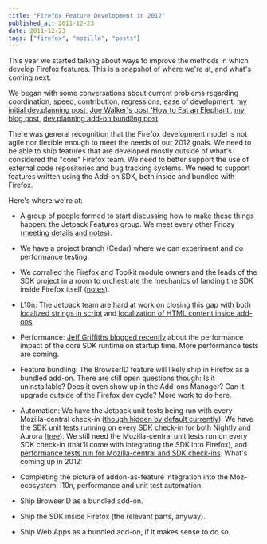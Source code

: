 ```yaml
---
title: "Firefox Feature Development in 2012"
published_at: 2011-12-23
date: 2011-12-23
tags: ["firefox", "mozilla", "posts"]
---
```

This year we started talking about ways to improve the methods in which develop Firefox features. This is a snapshot of where we're at, and what's coming next.

We began with some conversations about current problems regarding coordination, speed, contribution, regressions, ease of development: [my initial dev.planning post](https://groups.google.com/forum/\#!topic/mozilla.dev.planning/K1fr4VqtQTA), [Joe Walker's post 'How to Eat an Elephant'](http://incompleteness.me/mozblog/2011/09/16/how-to-eat-an-elephant/), [my blog post](http://autonome.wordpress.com/2011/10/25/building-firefox-in-the-post-browser-age/), [dev.planning add-on bundling post](https://groups.google.com/forum/\#!topic/mozilla.dev.planning/oCMjhx5siEU/discussion).

There was general recognition that the Firefox development model is not agile nor flexible enough to meet the needs of our 2012 goals. We need to be able to ship features that are developed mostly outside of what's considered the "core" Firefox team. We need to better support the use of external code repositories and bug tracking systems. We need to support features written using the Add-on SDK, both inside and bundled with Firefox.

Here's where we're at:

*   A group of people formed to start discussing how to make these things happen: the Jetpack Features group. We meet every other Friday ([meeting details and notes](https://wiki.mozilla.org/Jetpack/Features)).
*   We have a project branch (Cedar) where we can experiment and do performance testing.
*   We corralled the Firefox and Toolkit module owners and the leads of the SDK project in a room to orchestrate the mechanics of landing the SDK inside Firefox itself ([notes](https://etherpad.mozilla.org/jetpack-in-firefox)).
*   L10n: The Jetpack team are hard at work on closing this gap with both [localized strings in script](https://bugzilla.mozilla.org/show_bug.cgi?id=691782) and [localization of HTML content inside add-ons](https://github.com/mozilla/addon-sdk/wiki/HTML-Page-Localization).
*   Performance: [Jeff Griffiths blogged recently](http://blog.mozilla.com/addons/2011/12/12/sdk-1-3-performance-impact/) about the performance impact of the core SDK runtime on startup time. More performance tests are coming.
*   Feature bundling: The BrowserID feature will likely ship in Firefox as a bundled add-on. There are still open questions though: Is it uninstallable? Does it even show up in the Add-ons Manager? Can it upgrade outside of the Firefox dev cycle? More work to do here.
*   Automation: We have the Jetpack unit tests being run with every Mozilla-central check-in ([though hidden by default currently](http://tbpl.mozilla.org/?tree=Firefox&noignore=1)). We have the SDK unit tests running on every SDK check-in for both Nightly and Aurora ([tree](https://tbpl.mozilla.org/?tree=Jetpack&usetinderbox=1)). We still need the Mozilla-central unit tests run on every SDK check-in (that'll come with integrating the SDK into Firefox), and [performance tests run for Mozilla-central and SDK check-ins](https://bugzilla.mozilla.org/show_bug.cgi?id=702684).
What's coming up in 2012:

*   Completing the picture of addon-as-feature integration into the Moz-ecosystem: l10n, performance and unit test automation.
*   Ship BrowserID as a bundled add-on.
*   Ship the SDK inside Firefox (the relevant parts, anyway).
*   Ship Web Apps as a bundled add-on, if it makes sense to do so.